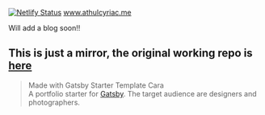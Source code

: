 [![Netlify Status](https://api.netlify.com/api/v1/badges/84c5c5f3-00e2-4fec-997c-ef5ce6b7b528/deploy-status)](https://app.netlify.com/sites/acame/deploys)
www.athulcyriac.me

Will add a blog soon!!
## This is just a mirror, the original working repo is [here](https://gitlab.com/athulajay/portfolio)

> Made with Gatsby Starter Template Cara    
  A portfolio starter for [Gatsby](https://www.gatsbyjs.org/). The target audience are designers and photographers.
